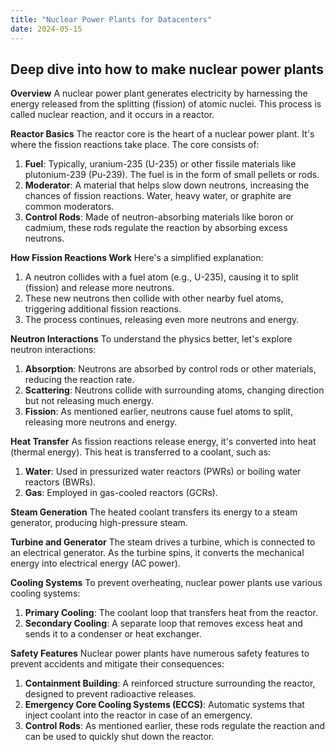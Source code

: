```yaml
---
title: "Nuclear Power Plants for Datacenters"
date: 2024-05-15
---
```


## Deep dive into how to make nuclear power plants

**Overview**
A nuclear power plant generates electricity by harnessing the energy released from
the splitting (fission) of atomic nuclei. This process is called nuclear reaction,
and it occurs in a reactor.

**Reactor Basics**
The reactor core is the heart of a nuclear power plant. It's where the fission
reactions take place. The core consists of:

1. **Fuel**: Typically, uranium-235 (U-235) or other fissile materials like
plutonium-239 (Pu-239). The fuel is in the form of small pellets or rods.
2. **Moderator**: A material that helps slow down neutrons, increasing the chances
of fission reactions. Water, heavy water, or graphite are common moderators.
3. **Control Rods**: Made of neutron-absorbing materials like boron or cadmium,
these rods regulate the reaction by absorbing excess neutrons.

**How Fission Reactions Work**
Here's a simplified explanation:

1. A neutron collides with a fuel atom (e.g., U-235), causing it to split
(fission) and release more neutrons.
2. These new neutrons then collide with other nearby fuel atoms, triggering
additional fission reactions.
3. The process continues, releasing even more neutrons and energy.


**Neutron Interactions**
To understand the physics better, let's explore neutron interactions:

1. **Absorption**: Neutrons are absorbed by control rods or other materials,
reducing the reaction rate.
2. **Scattering**: Neutrons collide with surrounding atoms, changing direction but
not releasing much energy.
3. **Fission**: As mentioned earlier, neutrons cause fuel atoms to split,
releasing more neutrons and energy.

**Heat Transfer**
As fission reactions release energy, it's converted into heat (thermal energy).
This heat is transferred to a coolant, such as:

1. **Water**: Used in pressurized water reactors (PWRs) or boiling water reactors
(BWRs).
2. **Gas**: Employed in gas-cooled reactors (GCRs).

**Steam Generation**
The heated coolant transfers its energy to a steam generator, producing
high-pressure steam.


**Turbine and Generator**
The steam drives a turbine, which is connected to an electrical generator. As the
turbine spins, it converts the mechanical energy into electrical energy (AC
power).


**Cooling Systems**
To prevent overheating, nuclear power plants use various cooling systems:

1. **Primary Cooling**: The coolant loop that transfers heat from the reactor.
2. **Secondary Cooling**: A separate loop that removes excess heat and sends it to
a condenser or heat exchanger.


**Safety Features**
Nuclear power plants have numerous safety features to prevent accidents and
mitigate their consequences:

1. **Containment Building**: A reinforced structure surrounding the reactor,
designed to prevent radioactive releases.
2. **Emergency Core Cooling Systems (ECCS)**: Automatic systems that inject
coolant into the reactor in case of an emergency.
3. **Control Rods**: As mentioned earlier, these rods regulate the reaction and
can be used to quickly shut down the reactor.

